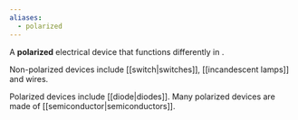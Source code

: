 ```yaml
---
aliases:
  - polarized
---
```

A **polarized** electrical device that functions differently in .

Non-polarized devices include [[switch|switches]], [[incandescent lamps]] and wires.

Polarized devices include [[diode|diodes]]. Many polarized devices are made of [[semiconductor|semiconductors]].